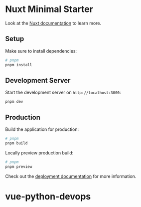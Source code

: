 # Nuxt Minimal Starter

Look at the [Nuxt documentation](https://nuxt.com/docs/getting-started/introduction) to learn more.

## Setup

Make sure to install dependencies:
```bash
# pnpm
pnpm install
```

## Development Server

Start the development server on `http://localhost:3000`:
```bash
pnpm dev
```

## Production

Build the application for production:
```bash
# pnpm
pnpm build
```

Locally preview production build:
```bash
# pnpm
pnpm preview
```

Check out the [deployment documentation](https://nuxt.com/docs/getting-started/deployment) for more information.
# vue-python-devops
